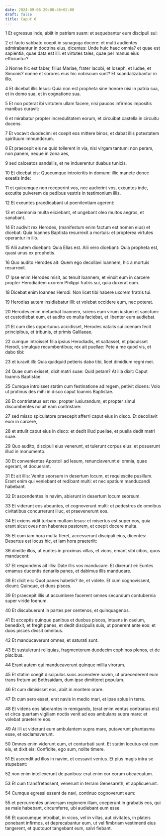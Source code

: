 ```yaml
---
date: 2024-09-06 20:00:46+02:00
draft: false
title: Caput 6
---
```





1 Et egressus inde, abiit in patriam suam: et sequebantur eum discipuli sui:

2 et facto sabbato coepit in synagoga docere: et multi audientes admirabantur in doctrina eius, dicentes: Unde huic haec omnia? et quae est sapientia, quae data est illi: et virtutes tales, quae per manus eius efficiuntur?

3 Nonne hic est faber, filius Mariae, frater Iacobi, et Ioseph, et Iudae, et Simonis? nonne et sorores eius hic nobiscum sunt? Et scandalizabantur in illo.

4 Et dicebat illis Iesus: Quia non est propheta sine honore nisi in patria sua, et in domo sua, et in cognatione sua.

5 Et non poterat ibi virtutem ullam facere, nisi paucos infirmos impositis manibus curavit:

6 et mirabatur propter incredulitatem eorum, et circuibat castella in circuitu docens.

7 Et vocavit duodecim: et coepit eos mittere binos, et dabat illis potestatem spirituum immundorum.

8 Et praecepit eis ne quid tollerent in via, nisi virgam tantum: non peram, non panem, neque in zona aes,

9 sed calceatos sandaliis, et ne induerentur duabus tunicis.

10 Et dicebat eis: Quocumque introieritis in domum: illic manete donec exeatis inde:

11 et quicumque non receperint vos, nec audierint vos, exeuntes inde, excutite pulverem de pedibus vestris in testimonium illis.

12 Et exeuntes praedicabant ut poenitentiam agerent:

13 et daemonia multa eiiciebant, et ungebant oleo multos aegros, et sanabant.

14 Et audivit rex Herodes, (manifestum enim factum est nomen eius) et dicebat: Quia Ioannes Baptista resurrexit a mortuis: et propterea virtutes operantur in illo.

15 Alii autem dicebant: Quia Elias est. Alii vero dicebant: Quia propheta est, quasi unus ex prophetis.

16 Quo audito Herodes ait: Quem ego decollavi Ioannem, hic a mortuis resurrexit.

17 Ipse enim Herodes misit, ac tenuit Ioannem, et vinxit eum in carcere propter Herodiadem uxorem Philippi fratris sui, quia duxerat eam.

18 Dicebat enim Ioannes Herodi: Non licet tibi habere uxorem fratris tui.

19 Herodias autem insidiabatur illi: et volebat occidere eum, nec poterat.

20 Herodes enim metuebat Ioannem, sciens eum virum iustum et sanctum: et custodiebat eum, et audito eo multa faciebat, et libenter eum audiebat.

21 Et cum dies opportunus accidisset, Herodes natalis sui coenam fecit principibus, et tribunis, et primis Galilaeae.

22 cumque introisset filia ipsius Herodiadis, et saltasset, et placuisset Herodi, simulque recumbentibus; rex ait puellae: Pete a me quod vis, et dabo tibi:

23 et iuravit illi: Quia quidquid petieris dabo tibi, licet dimidium regni mei.

24 Quae cum exisset, dixit matri suae: Quid petam? At illa dixit: Caput Ioannis Baptistae.

25 Cumque introisset statim cum festinatione ad regem, petivit dicens: Volo ut protinus des mihi in disco caput Ioannis Baptistae.

26 Et contristatus est rex: propter iusiurandum, et propter simul discumbentes noluit eam contristare:

27 sed misso spiculatore praecepit afferri caput eius in disco. Et decollavit eum in carcere,

28 et attulit caput eius in disco: et dedit illud puellae, et puella dedit matri suae.

29 Quo audito, discipuli eius venerunt, et tulerunt corpus eius: et posuerunt illud in monumento.

30 Et convenientes Apostoli ad Iesum, renunciaverunt ei omnia, quae egerant, et docuerant.

31 Et ait illis: Venite seorsum in desertum locum, et requiescite pusillum. Erant enim qui veniebant et redibant multi: et nec spatium manducandi habebant.

32 Et ascendentes in navim, abierunt in desertum locum seorsum.

33 Et viderunt eos abeuntes, et cognoverunt multi: et pedestres de omnibus civitatibus concurrerunt illuc, et praevenerunt eos.

34 Et exiens vidit turbam multam Iesus: et misertus est super eos, quia erant sicut oves non habentes pastorem, et coepit docere multa.

35 Et cum iam hora multa fieret, accesserunt discipuli eius, dicentes: Desertus est locus hic, et iam hora praeteriit:

36 dimitte illos, ut euntes in proximas villas, et vicos, emant sibi cibos, quos manducent:

37 Et respondens ait illis: Date illis vos manducare. Et dixerunt ei: Euntes emamus ducentis denariis panes, et dabimus illis manducare.

38 Et dicit eis: Quot panes habetis? ite, et videte. Et cum cognovissent, dicunt: Quinque, et duos pisces.

39 Et praecepit illis ut accumbere facerent omnes secundum contubernia super viride foenum.

40 Et discubuerunt in partes per centenos, et quinquagenos.

41 Et acceptis quinque panibus et duobus pisces, intuens in caelum, benedixit, et fregit panes, et dedit discipulis suis, ut ponerent ante eos: et duos pisces divisit omnibus.

42 Et manducaverunt omnes, et saturati sunt.

43 Et sustulerunt reliquias, fragmentorum duodecim cophinos plenos, et de piscibus.

44 Erant autem qui manducaverunt quinque millia virorum.

45 Et statim coegit discipulos suos ascendere navim, ut praecederent eum trans fretum ad Bethsaidam, dum ipse dimitteret populum.

46 Et cum dimisisset eos, abiit in montem orare.

47 Et cum sero esset, erat navis in medio mari, et ipse solus in terra.

48 Et videns eos laborantes in remigando, (erat enim ventus contrarius eis) et circa quartam vigiliam noctis venit ad eos ambulans supra mare: et volebat praeterire eos.

49 At illi ut viderunt eum ambulantem supra mare, putaverunt phantasma esse, et exclamaverunt.

50 Omnes enim viderunt eum, et conturbati sunt. Et statim locutus est cum eis, et dixit eis: Confidite, ego sum, nolite timere.

51 Et ascendit ad illos in navim, et cessavit ventus. Et plus magis intra se stupebant:

52 non enim intellexerunt de panibus: erat enim cor eorum obcaecatum.

53 Et cum transfretassent, venerunt in terram Genesareth, et applicuerunt.

54 Cumque egressi essent de navi, continuo cognoverunt eum:

55 et percurrentes universam regionem illam, coeperunt in grabatis eos, qui se male habebant, circumferre, ubi audiebant eum esse.

56 Et quocumque introibat, in vicos, vel in villas, aut civitates, in plateis ponebant infirmos, et deprecabantur eum, ut vel fimbriam vestimenti eius tangerent, et quotquot tangebant eum, salvi fiebant.

